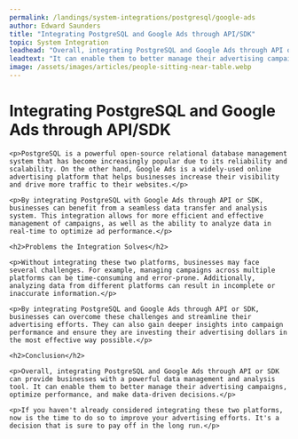 ```yaml
---
permalink: /landings/system-integrations/postgresql/google-ads
author: Edward Saunders
title: "Integrating PostgreSQL and Google Ads through API/SDK"
topic: System Integration
leadhead: "Overall, integrating PostgreSQL and Google Ads through API or SDK can provide businesses with a powerful data management and analysis tool"
leadtext: "It can enable them to better manage their advertising campaigns, optimize performance, and make data-driven decisions."
image: /assets/images/articles/people-sitting-near-table.webp
---
```

<div class="arttext">
	<h1>Integrating PostgreSQL and Google Ads through API/SDK</h1>

	<p>PostgreSQL is a powerful open-source relational database management system that has become increasingly popular due to its reliability and scalability. On the other hand, Google Ads is a widely-used online advertising platform that helps businesses increase their visibility and drive more traffic to their websites.</p>

	<p>By integrating PostgreSQL with Google Ads through API or SDK, businesses can benefit from a seamless data transfer and analysis system. This integration allows for more efficient and effective management of campaigns, as well as the ability to analyze data in real-time to optimize ad performance.</p>

	<h2>Problems the Integration Solves</h2>

	<p>Without integrating these two platforms, businesses may face several challenges. For example, managing campaigns across multiple platforms can be time-consuming and error-prone. Additionally, analyzing data from different platforms can result in incomplete or inaccurate information.</p>

	<p>By integrating PostgreSQL and Google Ads through API or SDK, businesses can overcome these challenges and streamline their advertising efforts. They can also gain deeper insights into campaign performance and ensure they are investing their advertising dollars in the most effective way possible.</p>

	<h2>Conclusion</h2>

	<p>Overall, integrating PostgreSQL and Google Ads through API or SDK can provide businesses with a powerful data management and analysis tool. It can enable them to better manage their advertising campaigns, optimize performance, and make data-driven decisions.</p>

	<p>If you haven't already considered integrating these two platforms, now is the time to do so to improve your advertising efforts. It's a decision that is sure to pay off in the long run.</p>

</div>
